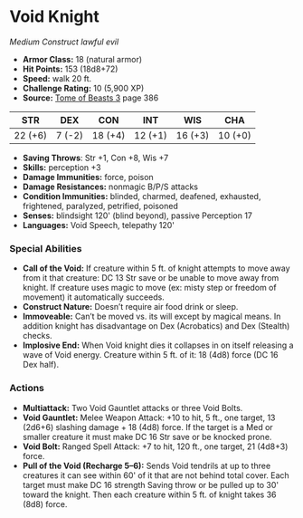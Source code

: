 # Void Knight

*Medium* *Construct* *lawful evil*

- **Armor Class:** 18 (natural armor)
- **Hit Points:** 153 (18d8+72)
- **Speed:** walk 20 ft.
- **Challenge Rating:** 10 (5,900 XP)
- **Source:** [Tome of Beasts 3](https://koboldpress.com/kpstore/product/tome-of-beasts-3-for-5th-edition/) page 386

| STR | DEX | CON | INT | WIS | CHA |
| --- | --- | --- | --- | --- | --- |
| 22 (+6) | 7 (-2) | 18 (+4) | 12 (+1) | 16 (+3) | 10 (+0) |

- **Saving Throws**: Str +1, Con +8, Wis +7
- **Skills:** perception +3
- **Damage Immunities:** force, poison
- **Damage Resistances:** nonmagic B/P/S attacks
- **Condition Immunities:** blinded, charmed, deafened, exhausted, frightened, paralyzed, petrified, poisoned
- **Senses:** blindsight 120' (blind beyond), passive Perception 17
- **Languages:** Void Speech, telepathy 120'
### Special Abilities
- **Call of the Void:** If creature within 5 ft. of knight attempts to move away from it that creature: DC 13 Str save or be unable to move away from knight. If creature uses magic to move (ex: misty step or freedom of movement) it automatically succeeds.
- **Construct Nature:** Doesn’t require air food drink or sleep.
- **Immoveable:** Can’t be moved vs. its will except by magical means. In addition knight has disadvantage on Dex (Acrobatics) and Dex (Stealth) checks.
- **Implosive End:** When Void knight dies it collapses in on itself releasing a wave of Void energy. Creature within 5 ft. of it: 18 (4d8) force (DC 16 Dex half).
### Actions
- **Multiattack:** Two Void Gauntlet attacks or three Void Bolts.
- **Void Gauntlet:** Melee Weapon Attack: +10 to hit, 5 ft., one target, 13 (2d6+6) slashing damage + 18 (4d8) force. If the target is a Med or smaller creature it must make DC 16 Str save or be knocked prone. 
- **Void Bolt:** Ranged Spell Attack: +7 to hit, 120 ft., one target, 21 (4d8+3) force.
- **Pull of the Void (Recharge 5–6):** Sends Void tendrils at up to three creatures it can see within 60' of it that are not behind total cover. Each target must make DC 16 strength Saving throw or be pulled up to 30' toward the knight. Then each creature within 5 ft. of knight takes 36 (8d8) force.


